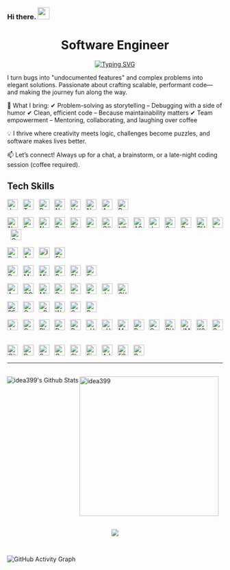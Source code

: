 ### Hi there. <img src="https://media.giphy.com/media/hvRJCLFzcasrR4ia7z/giphy.gif" width="28">

<h1 align="center">Software Engineer</h1>
<p align="center">
  <a href="https://github.com/idea399">
    <img src="https://readme-typing-svg.herokuapp.com?font=Fira+Code&size=27&pause=100&center=true&width=500&height=50&lines=Code+Breather,+Not+Writer;10%2B+years+of+experience" alt="Typing SVG" />
  </a>
</p>
<p>
I turn bugs into "undocumented features" and complex problems into elegant solutions. Passionate about crafting scalable, performant code—and making the journey fun along the way.

🚀 What I bring:
✔ Problem-solving as storytelling – Debugging with a side of humor
✔ Clean, efficient code – Because maintainability matters
✔ Team empowerment – Mentoring, collaborating, and laughing over coffee

💡 I thrive where creativity meets logic, challenges become puzzles, and software makes lives better.

📫 Let’s connect! Always up for a chat, a brainstorm, or a late-night coding session (coffee required).

</p>

## Tech Skills

[<img src="https://img.shields.io/badge/JavaScript-282C34?logo=javascript&logoColor=F7DF1E" alt="JavaScript logo" title="JavaScript" height="25" />][tech_tools_anchor]
&nbsp;
[<img src="https://img.shields.io/badge/TypeScript-282C34?logo=typescript&logoColor=3178C6" alt="TypeScript logo" title="TypeScript" height="25" />][tech_tools_anchor]
&nbsp;
[<img src="https://img.shields.io/badge/React-282C34?logo=react&logoColor=3178C6" alt="React logo" title="React" height="25" />][tech_tools_anchor]
&nbsp;
[<img src="https://img.shields.io/badge/Next.js-282C34?logo=nextdotjs&logoColor=3178C6" alt="Next.js logo" title="Next.js" height="25" />][tech_tools_anchor]
&nbsp;
[<img src="https://img.shields.io/badge/Vue.js-282C34?logo=vuedotjs&logoColor=3178C6" alt="Vue.js logo" title="Vue.js" height="25" />][tech_tools_anchor]
&nbsp;
[<img src="https://img.shields.io/badge/Nuxt-282C34?logo=nuxt&logoColor=3178C6" alt="Nuxt logo" title="Nuxt" height="25" />][tech_tools_anchor]
&nbsp;
[<img src="https://img.shields.io/badge/Angular-282C34?logo=angular&logoColor=3178C6" alt="Angular logo" title="Angular" height="25" />][tech_tools_anchor]
&nbsp;
[<img src="https://img.shields.io/badge/RxJS-282C34?logo=rxjs&logoColor=3178C6" alt="RxJS logo" title="RxJS" height="25" />][tech_tools_anchor]
&nbsp;


[<img src="https://img.shields.io/badge/Node.js-282C34?logo=nodedotjs&logoColor=F7DF1E" alt="Node.js logo" title="Node.js" height="25" />][tech_tools_anchor]
&nbsp;
[<img src="https://img.shields.io/badge/Express-282C34?logo=express&logoColor=F7DF1E" alt="Express logo" title="Express" height="25" />][tech_tools_anchor]
&nbsp;
[<img src="https://img.shields.io/badge/NestJS-282C34?logo=nestjs&logoColor=F7DF1E" alt="NestJS logo" title="NestJS" height="25" />][tech_tools_anchor]
&nbsp;
[<img src="https://img.shields.io/badge/Python-282C34?logo=python&logoColor=F7DF1E" alt="Python logo" title="Python" height="25" />][tech_tools_anchor]
&nbsp;
[<img src="https://img.shields.io/badge/Django-282C34?logo=django&logoColor=F7DF1E" alt="Django logo" title="Django" height="25" />][tech_tools_anchor]
&nbsp;
[<img src="https://img.shields.io/badge/FastAPI-282C34?logo=fastapi&logoColor=F7DF1E" alt="FastAPI logo" title="FastAPI" height="25" />][tech_tools_anchor]
&nbsp;
[<img src="https://img.shields.io/badge/C%23-282C34?logo=csharp&logoColor=F7DF1E" alt="C# logo" title="C#" height="25" />][tech_tools_anchor]
&nbsp;
[<img src="https://img.shields.io/badge/.NET-282C34?logo=dotnet&logoColor=F7DF1E" alt=".NET logo" title=".NET" height="25" />][tech_tools_anchor]
&nbsp;
[<img src="https://img.shields.io/badge/ASP.NET Core-282C34?logo=aspdotnetcore&logoColor=F7DF1E" alt="ASP.NET Core logo" title="ASP.NET Core" height="25" />][tech_tools_anchor]
&nbsp;
[<img src="https://img.shields.io/badge/Java-282C34?logo=java&logoColor=F7DF1E" alt="Java logo" title="Java" height="25" />][tech_tools_anchor]
&nbsp;
[<img src="https://img.shields.io/badge/Spring Boot-282C34?logo=springboot&logoColor=F7DF1E" alt="Spring Boot logo" title="Spring Boot" height="25" />][tech_tools_anchor]
&nbsp;
[<img src="https://img.shields.io/badge/Ruby on Rails-282C34?logo=rubyonrails&logoColor=F7DF1E" alt="Ruby on Rails logo" title="Ruby on Rails" height="25" />][tech_tools_anchor]
&nbsp;
[<img src="https://img.shields.io/badge/PHP-282C34?logo=php&logoColor=F7DF1E" alt="PHP logo" title="PHP" height="25" />][tech_tools_anchor]
&nbsp;
[<img src="https://img.shields.io/badge/Laravel-282C34?logo=laravel&logoColor=F7DF1E" alt="Laravel logo" title="Laravel" height="25" />][tech_tools_anchor]
&nbsp;
[<img src="https://img.shields.io/badge/Go-282C34?logo=go&logoColor=F7DF1E" alt="Go logo" title="Go" height="25" />][tech_tools_anchor]
&nbsp;


[<img src="https://img.shields.io/badge/React Native-282C34?logo=react&logoColor=61DAFB" alt="React Native logo" title="React Native" height="25" />][tech_tools_anchor]
&nbsp;
[<img src="https://img.shields.io/badge/Android-282C34?logo=android&logoColor=61DAFB" alt="Android logo" title="Android" height="25" />][tech_tools_anchor]
&nbsp;
[<img src="https://img.shields.io/badge/ios-282C34?logo=ios&logoColor=61DAFB" alt="ios logo" title="ios" height="25" />][tech_tools_anchor]
&nbsp;
[<img src="https://img.shields.io/badge/Flutter-282C34?logo=flutter&logoColor=61DAFB" alt="Flutter logo" title="Flutter" height="25" />][tech_tools_anchor]
&nbsp;



[<img src="https://img.shields.io/badge/PostgreSQL-282C34?logo=postgresql&logoColor=F7DF1E" alt="PostgreSQL logo" title="PostgreSQL" height="25" />][tech_tools_anchor]
&nbsp;
[<img src="https://img.shields.io/badge/MongoDB-282C34?logo=mongodb&logoColor=F7DF1E" alt="MongoDB logo" title="MongoDB" height="25" />][tech_tools_anchor]
&nbsp;
[<img src="https://img.shields.io/badge/Microsoft SQL Server-282C34?logo=microsoftsqlserver&logoColor=F7DF1E" alt="Microsoft SQL Server logo" title="Microsoft SQL Server" height="25" />][tech_tools_anchor]
&nbsp;
[<img src="https://img.shields.io/badge/Redis-282C34?logo=redis&logoColor=F7DF1E" alt="Redis logo" title="Redis" height="25" />][tech_tools_anchor]
&nbsp;
[<img src="https://img.shields.io/badge/Elasticsearch-282C34?logo=elasticsearch&logoColor=F7DF1E" alt="Elasticsearch logo" title="Elasticsearch" height="25" />][tech_tools_anchor]
&nbsp;
[<img src="https://img.shields.io/badge/Firebase-282C34?logo=firebase&logoColor=F7DF1E" alt="Firebase logo" title="Firebase" height="25" />][tech_tools_anchor]
&nbsp;



[<img src="https://img.shields.io/badge/AWS%20%28Amazon%20Web%20Services%29-282C34?logo=aws&logoColor=61DAFB" alt="AWS logo" title="AWS" height="25" />][tech_tools_anchor]
&nbsp;
[<img src="https://img.shields.io/badge/GCP%20%28Google%20Cloud%20Platform%29-282C34?logo=gcp&logoColor=61DAFB" alt="GCP logo" title="GCP" height="25" />][tech_tools_anchor]
&nbsp;
[<img src="https://img.shields.io/badge/Microsoft Azure-282C34?logo=microsoftazure&logoColor=61DAFB" alt="Microsoft Azure logo" title="Microsoft Azure" height="25" />][tech_tools_anchor]
&nbsp;
[<img src="https://img.shields.io/badge/Docker-282C34?logo=docker&logoColor=61DAFB" alt="Docker logo" title="Docker" height="25" />][tech_tools_anchor]
&nbsp;
[<img src="https://img.shields.io/badge/Kubernetes-282C34?logo=kubernetes&logoColor=61DAFB" alt="Kubernetes logo" title="Kubernetes" height="25" />][tech_tools_anchor]
&nbsp;
[<img src="https://img.shields.io/badge/Terraform-282C34?logo=terraform&logoColor=61DAFB" alt="Terraform logo" title="Terraform" height="25" />][tech_tools_anchor]
&nbsp;
[<img src="https://img.shields.io/badge/Jenkins-282C34?logo=jenkins&logoColor=61DAFB" alt="Jenkins logo" title="Jenkins" height="25" />][tech_tools_anchor]
&nbsp;
[<img src="https://img.shields.io/badge/CI%2FCD-282C34?logo=cicd&logoColor=61DAFB" alt="CI/CD logo" title="CI/CD" height="25" />][tech_tools_anchor]
&nbsp;


[<img src="https://img.shields.io/badge/RESTful-282C34?logo=go&logoColor=F7DF1E" alt="RESTful logo" title="RESTful" height="25" />][tech_tools_anchor]
&nbsp;
[<img src="https://img.shields.io/badge/GraphQL-282C34?logo=graphql&logoColor=F7DF1E" alt="GraphQL logo" title="GraphQL" height="25" />][tech_tools_anchor]
&nbsp;
[<img src="https://img.shields.io/badge/gRPC-282C34?logo=grpc&logoColor=F7DF1E" alt="gRPC logo" title="gRPC" height="25" />][tech_tools_anchor]
&nbsp;
[<img src="https://img.shields.io/badge/WebRTC-282C34?logo=grpc&logoColor=F7DF1E" alt="WebRTC logo" title="WebRTC" height="25" />][tech_tools_anchor]
&nbsp;
[<img src="https://img.shields.io/badge/Swagger-282C34?logo=swagger&logoColor=F7DF1E" alt="Swagger logo" title="Swagger" height="25" />][tech_tools_anchor]
&nbsp;
[<img src="https://img.shields.io/badge/Postman-282C34?logo=postman&logoColor=F7DF1E" alt="Postman logo" title="Postman" height="25" />][tech_tools_anchor]
&nbsp;


[<img src="https://img.shields.io/badge/Jest-282C34?logo=jest&logoColor=61DAFB" alt="Jest logo" title="Jest" height="25" />][tech_tools_anchor]
&nbsp;
[<img src="https://img.shields.io/badge/Cypress-282C34?logo=cypress&logoColor=61DAFB" alt="Cypress logo" title="Cypress" height="25" />][tech_tools_anchor]
&nbsp;
[<img src="https://img.shields.io/badge/Playwright-282C34?logo=playwright&logoColor=61DAFB" alt="Playwright logo" title="Playwright" height="25" />][tech_tools_anchor]
&nbsp;
[<img src="https://img.shields.io/badge/Detox-282C34?logo=detox&logoColor=61DAFB" alt="Detox logo" title="Detox" height="25" />][tech_tools_anchor]
&nbsp;
[<img src="https://img.shields.io/badge/Pytest-282C34?logo=pytest&logoColor=61DAFB" alt="Pytest logo" title="Pytest" height="25" />][tech_tools_anchor]
&nbsp;
[<img src="https://img.shields.io/badge/xUnit-282C34?logo=xunit&logoColor=61DAFB" alt="xUnit logo" title="xUnit" height="25" />][tech_tools_anchor]
&nbsp;
[<img src="https://img.shields.io/badge/nUnit-282C34?logo=nunit&logoColor=61DAFB" alt="nUnit logo" title="nUnit" height="25" />][tech_tools_anchor]
&nbsp;
[<img src="https://img.shields.io/badge/MSTest-282C34?logo=mstest&logoColor=61DAFB" alt="MSTest logo" title="MSTest" height="25" />][tech_tools_anchor]
&nbsp;
[<img src="https://img.shields.io/badge/Rspec-282C34?logo=rspec&logoColor=61DAFB" alt="Rspec logo" title="Rspec" height="25" />][tech_tools_anchor]
&nbsp;
[<img src="https://img.shields.io/badge/Capybara-282C34?logo=capybara&logoColor=61DAFB" alt="Capybara logo" title="Capybara" height="25" />][tech_tools_anchor]
&nbsp;
[<img src="https://img.shields.io/badge/PHPUnit-282C34?logo=phpunit&logoColor=61DAFB" alt="PHPUnit logo" title="PHPUnit" height="25" />][tech_tools_anchor]
&nbsp;
[<img src="https://img.shields.io/badge/JMeter-282C34?logo=jmeter&logoColor=61DAFB" alt="JMeter logo" title="JMeter" height="25" />][tech_tools_anchor]
&nbsp;
[<img src="https://img.shields.io/badge/K6-282C34?logo=k6&logoColor=61DAFB" alt="K6 logo" title="K6" height="25" />][tech_tools_anchor]
&nbsp;
[<img src="https://img.shields.io/badge/Cucumber-282C34?logo=cucumber&logoColor=61DAFB" alt="Cucumber logo" title="Cucumber" height="25" />][tech_tools_anchor]
&nbsp;


[<img src="https://img.shields.io/badge/Git-282C34?logo=git&logoColor=61DAFB" alt="Git logo" title="Git" height="25" />][tech_tools_anchor]
&nbsp;
[<img src="https://img.shields.io/badge/Datadog-282C34?logo=datadog&logoColor=61DAFB" alt="Datadog logo" title="Datadog" height="25" />][tech_tools_anchor]
&nbsp;
[<img src="https://img.shields.io/badge/Sentry-282C34?logo=sentry&logoColor=61DAFB" alt="Sentry logo" title="Sentry" height="25" />][tech_tools_anchor]
&nbsp;
[<img src="https://img.shields.io/badge/Confluence-282C34?logo=confluence&logoColor=61DAFB" alt="Confluence logo" title="Confluence" height="25" />][tech_tools_anchor]
&nbsp;
[<img src="https://img.shields.io/badge/Storybook-282C34?logo=storybook&logoColor=61DAFB" alt="Storybook logo" title="Storybook" height="25" />][tech_tools_anchor]
&nbsp;
[<img src="https://img.shields.io/badge/Figma-282C34?logo=figma&logoColor=61DAFB" alt="Figma logo" title="Figma" height="25" />][tech_tools_anchor]
&nbsp;
[<img src="https://img.shields.io/badge/Adobe XD-282C34?logo=adobexd&logoColor=61DAFB" alt="Adobe XD logo" title="Adobe XD" height="25" />][tech_tools_anchor]
&nbsp;
[<img src="https://img.shields.io/badge/ESLint-282C34?logo=eslint&logoColor=61DAFB" alt="ESLint logo" title="ESLint" height="25" />][tech_tools_anchor]
&nbsp;
[<img src="https://img.shields.io/badge/Prettier-282C34?logo=prettier&logoColor=61DAFB" alt="Prettier logo" title="Prettier" height="25" />][tech_tools_anchor]
&nbsp;

<hr />
<br />

<div>
  <img align="left" alt="idea399's Github Stats" src="https://github-readme-stats.vercel.app/api?username=idea399&theme=github_dark&show_icons=true&hide_border=false" />
  <a align="left" href="https://github.com/idea399">
    <img width=325 alt="idea399" src="https://github-readme-stats.vercel.app/api/top-langs/?username=idea399&hide=c%23,powershell,Mathematica,Ruby,%2b%2b,Cuda&title_color=61dafb&text_color=ffffff&icon_color=61dafb&bg_color=20232a&langs_count=8&layout=compact&border_color=61dafb&hide_border=true" />
  </a>
</div>
<br />

<p align="center">
  <img src="https://github-profile-trophy.vercel.app/?username=idea399&theme=gruvbox&column=-1" />
</p>
<br />


![GitHub Activity Graph](https://github-readme-activity-graph.vercel.app/graph?username=idea399&bg_color=000000&color=00ffff&line=00ffff&point=ffffff&area=true&hide_border=true)


[tech_tools_anchor]: #idea399--